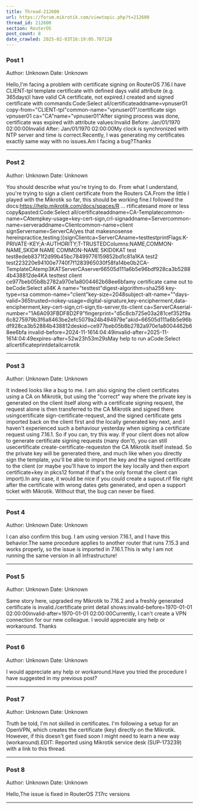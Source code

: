 ```yaml
---
title: Thread-212600
url: https://forum.mikrotik.com/viewtopic.php?t=212600
thread_id: 212600
section: RouterOS
post_count: 8
date_crawled: 2025-02-03T16:19:05.707126
---
```


### Post 1
Author: Unknown
Date: Unknown

Hello,I'm facing a problem with certificate signing on RouterOS 7.16.I have CLIENT-tpl template certificate with defined days valid attribute (e.g. 365days)I have valid CA certificate, not expired.I created and signed certificate with commands:Code:Select all/certificateaddname=vpnuser01 copy-from="CLIENT-tpl"common-name="vpnuser01"/certificate sign vpnuser01 ca="CA"name="vpnuser01"After signing process was done, certificate was expired with attribute values:Invalid Before: Jan/01/1970 02:00:00Invalid After: Jan/01/1970 02:00:00My clock is synchronized with NTP server and time is correct.Recently, I was generating my certificates exactly same way with no issues.Am I facing a bug?Thanks

---
### Post 2
Author: Unknown
Date: Unknown

You should describe what you're trying to do. From what I understand, you're trying to sign a client certificate from the Routers CA.From the little I played with the Mikrotik so far, this should be working fine.I followed the docs:https://help.mikrotik.com/docs/spaces/R ... rtificatesand more or less copy&pasted:Code:Select all/certificateaddname=CA-Templatecommon-name=CAtempkey-usage=key-cert-sign,crl-signaddname=Servercommon-name=serveraddname=Clientcommon-name=client
signServername=ServerCA(yes that makesnosense hereinpractice,testing:))signClientca=ServerCAname=testtestprintFlags:K-PRIVATE-KEY;A-AUTHORITY;T-TRUSTEDColumns:NAME,COMMON-NAME,SKID#     NAME         COMMON-NAME  SKID0KAT test         test8edeb8371f2d99b45bc78499776159852bd1c81a1KA  test2        test223220e94100e7740f7f1283965030f58fa14be0b2CA-TemplateCAtemp3KATServerCAserver66505d111a6b5e96bdf928ca3b52884b438812de4KA  testtest     client       ce977beb05b8b2782a970e1a8004462b68ee6bfamy certificate came out to beCode:Select all4K  A    name="testtest"digest-algorithm=sha256 key-type=rsa common-name="client"key-size=2048subject-alt-name=""days-valid=365trusted=nokey-usage=digital-signature,key-encipherment,data-encipherment,key-cert-sign,crl-sign,tls-server,tls-client ca=ServerCAserial-number="1A6A093FBDF8D2F9"fingerprint="d5c8cb725e03a281cef352f9a6c8275979b3f6a8463be2efc5079a24b494979e"akid=66505d111a6b5e96bdf928ca3b52884b438812deskid=ce977beb05b8b2782a970e1a8004462b68ee6bfa invalid-before=2024-11-1614:04:49invalid-after=2025-11-1614:04:49expires-after=52w23h53m29sMay help to run aCode:Select allcertificateprintdetailcarrotik

---
### Post 3
Author: Unknown
Date: Unknown

It indeed looks like a bug to me. I am also signing the client certificates using a CA on Mikrotik, but using the "correct" way where the private key is generated on the client itself along with a certificate signing request, the request alone is then transferred to the CA Mikrotik and signed there usingcertificate sign-certificate-request, and the signed certificate gets imported back on the client first and the locally generated key next, and I haven't experienced such a behaviour yesterday when signing a certificate request using 7.16.1. So if you can, try this way. If your client does not allow to generate certificate signing requests (many don't), you can still usecertificate create-certificate-requeston the CA Mikrotik itself instead. So the private key will be generated there, and much like when you directly sign the template, you'll be able to import the key and the signed certificate to the client (or maybe you'll have to import the key locally and then export certificate+key in pkcs12 format if that's the only format the client can import).In any case, it would be nice if you could create a supout.rif file right after the certificate with wrong dates gets generated, and open a support ticket with Mikrotik. Without that, the bug can never be fixed.

---
### Post 4
Author: Unknown
Date: Unknown

I can also confirm this bug. I am using version 7.16.1, and I have this behavior.The same procedure applies to another router that runs 7.15.3 and works properly, so the issue is imported in 7.16.1.This is why I am not running the same version in all infrastructure!

---
### Post 5
Author: Unknown
Date: Unknown

Same story here, upgraded my Mikrotik to 7.16.2 and a freshly generated certificate is invalid./certificate print detail shows:invalid-before=1970-01-01 02:00:00invalid-after=1970-01-01 02:00:00Currently, I can't create a VPN connection for our new colleague. I would appreciate any help or workaround. Thanks

---
### Post 6
Author: Unknown
Date: Unknown

I would appreciate any help or workaround.Have you tried the procedure I have suggested in my previous post?

---
### Post 7
Author: Unknown
Date: Unknown

Truth be told, I'm not skilled in certificates. I'm following a setup for an OpenVPN, which creates the certificate (key) directly on the Mikrotik. However, if this doesn't get fixed soon I might need to learn a new way (workaround).EDIT: Reported using Mikrotik service desk (SUP-173239) with a link to this thread.

---
### Post 8
Author: Unknown
Date: Unknown

Hello,The issue is fixed in RouterOS 7.17rc versions

---

